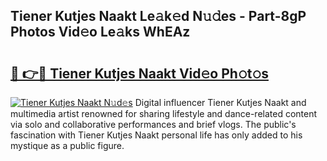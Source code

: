 ## Tiener Kutjes Naakt Le𝚊k𝚎d N𝚞𝚍es - Part-8gP Photos Vid𝚎o Le𝚊ks WhEAz

# <h2><a href="http://fb4xzem.evod.top/?m=Tiener+Kutjes+Naakt">🔗 👉🔴 Tiener Kutjes Naakt Vid𝚎o Ph𝚘t𝚘s</a></h2>

[![Tiener Kutjes Naakt N𝚞d𝚎s](https://i.imgur.com/8V9OHl7.gif)](http://fb4xzem.evod.top/?m=Tiener+Kutjes+Naakt)
Digital influencer Tiener Kutjes Naakt and multimedia artist renowned for sharing lifestyle and dance-related content via solo and collaborative performances and brief vlogs. The public's fascination with Tiener Kutjes Naakt personal life has only added to his mystique as a public figure. 

